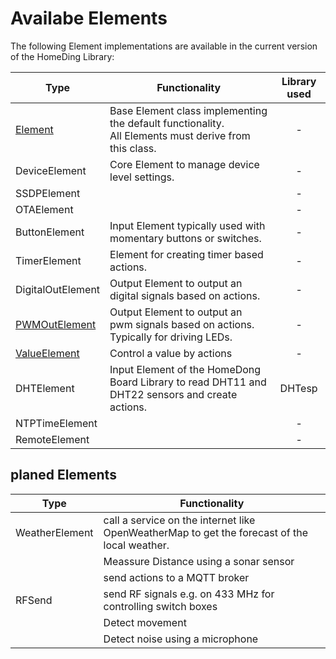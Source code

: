 # Availabe Elements

The following Element implementations are available in the current  version of the HomeDing Library:

| Type                           | Functionality | Library used |
| -----------------              | ------ | :------: |
| [Element](ElementInterface)    | Base Element class implementing the default functionality. <br /> All Elements must derive from this class.	| -
| DeviceElement                  | Core Element to manage device level settings. | -
| SSDPElement                    |                   | -
| OTAElement                     |                   | -
| ButtonElement                  | Input Element typically used with momentary buttons or switches. | -
| TimerElement                   | Element for creating timer based actions. | -
| DigitalOutElement              | Output Element to output an digital signals based on actions. | -
| [PWMOutElement](PWMOutElement) | Output Element to output an pwm signals based on actions. Typically for driving LEDs. | -
| [ValueElement](ValueElement)   | Control a value by actions | -
| DHTElement                     | Input Element of the HomeDong Board Library to read DHT11 and DHT22 sensors and create actions. | DHTesp
| NTPTimeElement                 |                   | -
| RemoteElement                  |                   | -

## planed Elements

| Type                           | Functionality |
| -----------------              | ------ |
| WeatherElement | call a service on the internet like OpenWeatherMap to get the forecast of the local weather. |
| | Meassure Distance using a sonar sensor |
| | send actions to a MQTT broker |
| RFSend | send RF signals e.g. on 433 MHz for controlling switch boxes |
| | Detect movement
| | Detect noise using a microphone |
